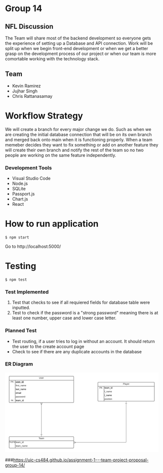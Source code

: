 # Group 14
## NFL Discussion

The Team will share most of the backend development so everyone gets the experience of setting up a Database and API connection.
Work will be split up when we begin front-end development or when we get a better grasp on the development process of our project or when our team is
more comortable working with the technology stack.

## Team
- Kevin Ramirez
- Jujhar Singh
- Chris Rattanasamay

# Workflow Strategy

We will create a branch for every major change we do. Such as when we are creating the initial database connection that will be on its own branch and merged back onto main when it is functioning properly. When a team memeber decides they want to fix something or add on another feature they will create their own branch and notify the rest of the team so no two people are working on the same feature independently.

### Development Tools
- Visual Studio Code 
- Node.js
- SQLite
- Passport.js
- Chart.js
- React

# How to run application
```
$ npm start
```
Go to http://localhost:5000/

# Testing
```
$ npm test
```
### Test Implemented
1. Test that checks to see if all requiered fields for database table were inputted.
2. Test to check if the password is a "strong password" meaning there is at least one number, upper case and lower case letter.

### Planned Test
- Test routing, if a user tries to log in without an account. It should return the user to the create account page
- Check to see if there are any duplicate accounts in the database

### ER Diagram

![erdiagram.png](erdiagram.png)

###https://uic-cs484.github.io/assignment-1---team-project-proposal-group-14/
